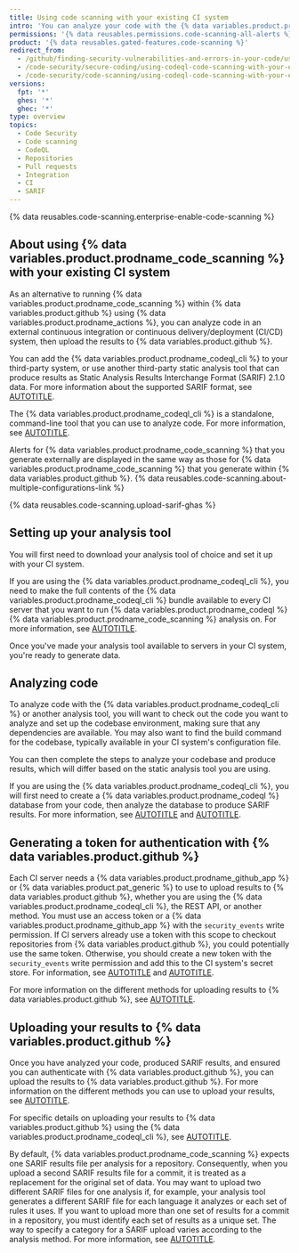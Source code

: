 ```yaml
---
title: Using code scanning with your existing CI system
intro: 'You can analyze your code with the {% data variables.product.prodname_codeql_cli %} or another tool in a third-party continuous integration system and upload the results to {% data variables.product.github %}. The resulting {% data variables.product.prodname_code_scanning %} alerts are shown alongside any alerts generated within {% data variables.product.github %}.'
permissions: '{% data reusables.permissions.code-scanning-all-alerts %}'
product: '{% data reusables.gated-features.code-scanning %}'
redirect_from:
  - /github/finding-security-vulnerabilities-and-errors-in-your-code/using-codeql-code-scanning-with-your-existing-ci-system
  - /code-security/secure-coding/using-codeql-code-scanning-with-your-existing-ci-system
  - /code-security/code-scanning/using-codeql-code-scanning-with-your-existing-ci-system
versions:
  fpt: '*'
  ghes: '*'
  ghec: '*'
type: overview
topics:
  - Code Security
  - Code scanning
  - CodeQL
  - Repositories
  - Pull requests
  - Integration
  - CI
  - SARIF
---
```


{% data reusables.code-scanning.enterprise-enable-code-scanning %}

## About using {% data variables.product.prodname_code_scanning %} with your existing CI system

As an alternative to running {% data variables.product.prodname_code_scanning %} within {% data variables.product.github %} using {% data variables.product.prodname_actions %}, you can analyze code in an external continuous integration or continuous delivery/deployment (CI/CD) system, then upload the results to {% data variables.product.github %}.

You can add the {% data variables.product.prodname_codeql_cli %} to your third-party system, or use another third-party static analysis tool that can produce results as Static Analysis Results Interchange Format (SARIF) 2.1.0 data. For more information about the supported SARIF format, see [AUTOTITLE](/code-security/code-scanning/integrating-with-code-scanning/sarif-support-for-code-scanning).

The {% data variables.product.prodname_codeql_cli %} is a standalone, command-line tool that you can use to analyze code. For more information, see [AUTOTITLE](/code-security/codeql-cli/getting-started-with-the-codeql-cli/about-the-codeql-cli).

Alerts for {% data variables.product.prodname_code_scanning %} that you generate externally are displayed in the same way as those for {% data variables.product.prodname_code_scanning %} that you generate within {% data variables.product.github %}. {% data reusables.code-scanning.about-multiple-configurations-link %}

{% data reusables.code-scanning.upload-sarif-ghas %}

## Setting up your analysis tool

You will first need to download your analysis tool of choice and set it up with your CI system.

If you are using the {% data variables.product.prodname_codeql_cli %}, you need to make the full contents of the {% data variables.product.prodname_codeql_cli %} bundle available to every CI server that you want to run {% data variables.product.prodname_codeql %} {% data variables.product.prodname_code_scanning %} analysis on. For more information, see [AUTOTITLE](/code-security/codeql-cli/getting-started-with-the-codeql-cli/setting-up-the-codeql-cli).

Once you've made your analysis tool available to servers in your CI system, you're ready to generate data.

## Analyzing code

To analyze code with the {% data variables.product.prodname_codeql_cli %} or another analysis tool, you will want to check out the code you want to analyze and set up the codebase environment, making sure that any dependencies are available. You may also want to find the build command for the codebase, typically available in your CI system's configuration file.

You can then complete the steps to analyze your codebase and produce results, which will differ based on the static analysis tool you are using.

If you are using the {% data variables.product.prodname_codeql_cli %}, you will first need to create a {% data variables.product.prodname_codeql %} database from your code, then analyze the database to produce SARIF results. For more information, see [AUTOTITLE](/code-security/codeql-cli/getting-started-with-the-codeql-cli/preparing-your-code-for-codeql-analysis) and [AUTOTITLE](/code-security/codeql-cli/getting-started-with-the-codeql-cli/analyzing-your-code-with-codeql-queries).

## Generating a token for authentication with {% data variables.product.github %}

Each CI server needs a {% data variables.product.prodname_github_app %} or {% data variables.product.pat_generic %} to use to upload results to {% data variables.product.github %}, whether you are using the {% data variables.product.prodname_codeql_cli %}, the REST API, or another method. You must use an access token or a {% data variables.product.prodname_github_app %} with the `security_events` write permission. If CI servers already use a token with this scope to checkout repositories from {% data variables.product.github %}, you could potentially use the same token. Otherwise, you should create a new token with the `security_events` write permission and add this to the CI system's secret store. For information, see [AUTOTITLE](/apps/creating-github-apps/about-creating-github-apps/about-creating-github-apps) and [AUTOTITLE](/authentication/keeping-your-account-and-data-secure/creating-a-personal-access-token).

For more information on the different methods for uploading results to {% data variables.product.github %}, see [AUTOTITLE](/code-security/code-scanning/integrating-with-code-scanning/uploading-a-sarif-file-to-github).

## Uploading your results to {% data variables.product.github %}

Once you have analyzed your code, produced SARIF results, and ensured you can authenticate with {% data variables.product.github %}, you can upload the results to {% data variables.product.github %}. For more information on the different methods you can use to upload your results, see [AUTOTITLE](/code-security/code-scanning/integrating-with-code-scanning/uploading-a-sarif-file-to-github).

For specific details on uploading your results to {% data variables.product.github %} using the {% data variables.product.prodname_codeql_cli %}, see [AUTOTITLE](/code-security/codeql-cli/getting-started-with-the-codeql-cli/uploading-codeql-analysis-results-to-github).

By default, {% data variables.product.prodname_code_scanning %} expects one SARIF results file per analysis for a repository. Consequently, when you upload a second SARIF results file for a commit, it is treated as a replacement for the original set of data. You may want to upload two different SARIF files for one analysis if, for example, your analysis tool generates a different SARIF file for each language it analyzes or each set of rules it uses. If you want to upload more than one set of results for a commit in a repository, you must identify each set of results as a unique set. The way to specify a category for a SARIF upload varies according to the analysis method. For more information, see [AUTOTITLE](/code-security/code-scanning/integrating-with-code-scanning/sarif-support-for-code-scanning#uploading-more-than-one-sarif-file-for-a-commit).
